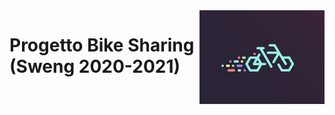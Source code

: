 <img src="progetto/img/logos/Codecycle logo.jpg" align="right" width="200" height="150" />

# Progetto Bike Sharing (Sweng 2020-2021)